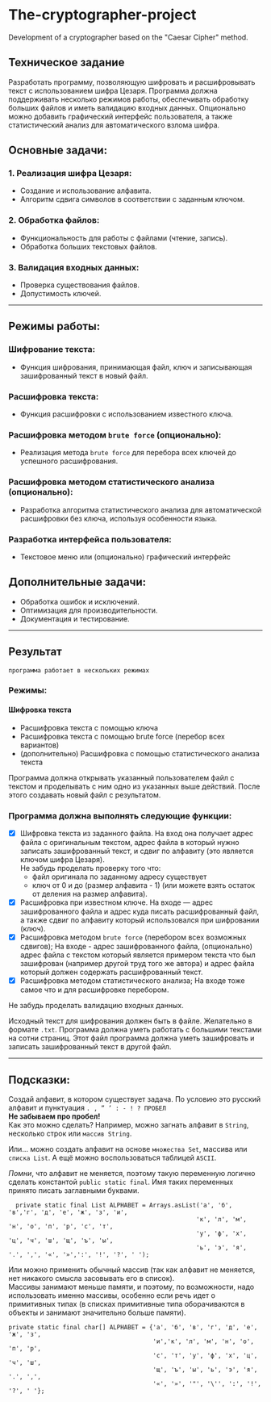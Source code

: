 # The-cryptographer-project
Development of a cryptographer based on the "Caesar Cipher" method.

## Техническое задание
Разработать программу, позволяющую шифровать и расшифровывать текст с использованием шифра Цезаря. Программа должна поддерживать несколько режимов работы, обеспечивать обработку больших файлов и иметь валидацию входных данных. Опционально можно добавить графический интерфейс пользователя, а также статистический анализ для автоматического взлома шифра.

## Основные задачи:

### 1. Реализация шифра Цезаря:
  - Создание и использование алфавита.
  - Алгоритм сдвига символов в соответствии с заданным ключом.
### 2. Обработка файлов:
  - Функциональность для работы с файлами (чтение, запись).
  - Обработка больших текстовых файлов.
### 3. Валидация входных данных:
  - Проверка существования файлов.
  - Допустимость ключей.

<hr>

## Режимы работы:

### Шифрование текста:
  - Функция шифрования, принимающая файл, ключ и записывающая зашифрованный текст в новый файл.
### Расшифровка текста:
  - Функция расшифровки с использованием известного ключа.
### Расшифровка методом `brute force` (опционально):
  - Реализация метода `brute force` для перебора всех ключей до успешного расшифрования.
### Расшифровка методом статистического анализа (опционально):
  - Разработка алгоритма статистического анализа для автоматической расшифровки без ключа, используя особенности языка.
### Разработка интерфейса пользователя:
  - Текстовое меню или (опционально) графический интерфейс

## Дополнительные задачи:
  - Обработка ошибок и исключений.
  - Оптимизация для производительности.
  - Документация и тестирование.

<hr>

## Результат
``программа работает в нескольких режимах``

### Режимы:

#### Шифровка текста
 - Расшифровка текста с помощью ключа
 - Расшифровка текста с помощью brute force (перебор всех вариантов)
 - (дополнительно) Расшифровка с помощью статистического анализа текста

Программа должна открывать указанный пользователем файл с текстом и проделывать с ним одно из указанных выше действий. После этого создавать новый файл с результатом.

### Программа должна выполнять следующие функции:

- [x] Шифровка текста из заданного файла. На вход она получает адрес файла с оригинальным текстом, адрес файла в который нужно записать зашифрованный текст, и сдвиг по алфавиту (это является ключом шифра Цезаря).<br>
  Не забудь проделать проверку того что:
    - файл оригинала по заданному адресу существует
    - ключ от 0 и до (размер алфавита - 1) (или можете взять остаток от деления на размер алфавита).
- [x] Расшифровка при известном ключе. На входе — адрес зашифрованного файла и адрес куда писать расшифрованный файл, а также сдвиг по алфавиту который использовался при шифровании (ключ).
- [x] Расшифровка методом `brute force` (перебором всех возможных сдвигов); На входе - адрес зашифрованного файла, (опционально) адрес файла с текстом который является примером текста что был зашифрован (например другой труд того же автора) и адрес файла который должен содержать расшифрованный текст.
- [x] Расшифровка методом статистического анализа; На входе тоже самое что и для расшифровке перебором.

Не забудь проделать валидацию входных данных.

Исходный текст для шифрования должен быть в файле. Желательно в формате `.txt`. Программа должна уметь работать с большими текстами на сотни страниц. Этот файл программа должна уметь зашифровать и записать зашифрованный текст в другой файл.
<hr>

## Подсказки:

Создай алфавит, в котором существует задача. По условию это русский алфавит и пунктуация `. , ” ’ : - ! ? ПРОБЕЛ`<br>
**Не забываем про пробел!**<br>
Как это можно сделать? Например, можно загнать алфавит в `String`, несколько строк или `массив String`.

Или… можно создать алфавит на основе `множества Set`, массива или `списка List`. А ещё можно воспользоваться таблицей `ASCII`.

*Помни*, что алфавит не меняется, поэтому такую переменную логично сделать константой `public static final`. Имя таких переменных принято писать заглавными буквами.

```
  private static final List ALPHABET = Arrays.asList('а', 'б', 'в','г', 'д', 'е', 'ж', 'з', 'и',
                                                    'к', 'л', 'м', 'н', 'о', 'п', 'р', 'с', 'т',
                                                    'у', 'ф', 'х', 'ц', 'ч', 'ш', 'щ', 'ъ', 'ы',
                                                    'ь', 'э', 'я', '.', ',', '«', '»',':', '!', '?', ' ');
```

Или можно применить обычный массив (так как алфавит не меняется, нет никакого смысла засовывать его в список).<br> 
Массивы занимают меньше памяти, и поэтому, по возможности, надо использовать именно массивы, особенно если речь идет о примитивных типах (в списках примитивные типа оборачиваются в объекты и занимают значительно больше памяти).

```
private static final char[] ALPHABET = {'а', 'б', 'в', 'г', 'д', 'е', 'ж', 'з',
                                        'и','к', 'л', 'м', 'н', 'о', 'п', 'р',
                                        'с', 'т', 'у', 'ф', 'х', 'ц', 'ч', 'ш',
                                        'щ', 'ъ', 'ы', 'ь', 'э', 'я', '.', ',',
                                        '«', '»', '"', '\'', ':', '!', '?', ' '};
```

